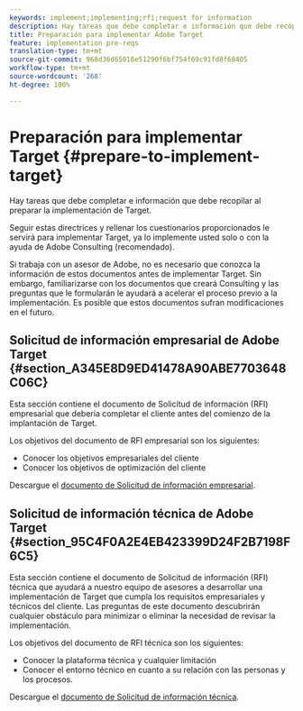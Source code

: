 ```yaml
---
keywords: implement;implementing;rfi;request for information
description: Hay tareas que debe completar e información que debe recopilar al preparar la implementación de Adobe Target.
title: Preparación para implementar Adobe Target
feature: implementation pre-reqs
translation-type: tm+mt
source-git-commit: 968d36d65016e51290f6bf754f69c91fd8f68405
workflow-type: tm+mt
source-wordcount: '268'
ht-degree: 100%

---
```



# Preparación para implementar Target {#prepare-to-implement-target}

Hay tareas que debe completar e información que debe recopilar al preparar la implementación de Target.

Seguir estas directrices y rellenar los cuestionarios proporcionados le servirá para implementar Target, ya lo implemente usted solo o con la ayuda de Adobe Consulting (recomendado).

Si trabaja con un asesor de Adobe, no es necesario que conozca la información de estos documentos antes de implementar Target. Sin embargo, familiarizarse con los documentos que creará Consulting y las preguntas que le formularán le ayudará a acelerar el proceso previo a la implementación. Es posible que estos documentos sufran modificaciones en el futuro.

## Solicitud de información empresarial de Adobe Target {#section_A345E8D9ED41478A90ABE7703648C06C}

Esta sección contiene el documento de Solicitud de información (RFI) empresarial que debería completar el cliente antes del comienzo de la implantación de Target.

Los objetivos del documento de RFI empresarial son los siguientes:

* Conocer los objetivos empresariales del cliente
* Conocer los objetivos de optimización del cliente

Descargue el [documento de Solicitud de información empresarial](/help/assets/business-rfi.docx).

## Solicitud de información técnica de Adobe Target {#section_95C4F0A2E4EB423399D24F2B7198F6C5}

Esta sección contiene el documento de Solicitud de información (RFI) técnica que ayudará a nuestro equipo de asesores a desarrollar una implementación de Target que cumpla los requisitos empresariales y técnicos del cliente. Las preguntas de este documento descubrirán cualquier obstáculo para minimizar o eliminar la necesidad de revisar la implementación.

Los objetivos del documento de RFI técnica son los siguientes:

* Conocer la plataforma técnica y cualquier limitación
* Conocer el entorno técnico en cuanto a su relación con las personas y los procesos.

Descargue el [documento de Solicitud de información técnica](/help/assets/technical-rfi.docx).
